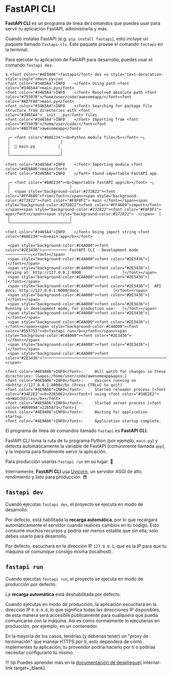 # FastAPI CLI

**FastAPI CLI** es un programa de línea de comandos que puedes usar para servir tu aplicación FastAPI, administrarla y más.

Cuando instalas FastAPI (e.g. `pip install fastapi`), esto incluye un paquete llamado `fastapi-cli`. Este paquete provee el comando `fastapi` en la terminal.

Para ejecutar tu aplicación de FastAPI para desarrollo, puedes usar el comando `fastapi dev`:

<div class="termy">

```console
$ <font color="#4E9A06">fastapi</font> dev <u style="text-decoration-style:single">main.py</u>
<font color="#3465A4">INFO    </font> Using path <font color="#3465A4">main.py</font>
<font color="#3465A4">INFO    </font> Resolved absolute path <font color="#75507B">/home/user/code/awesomeapp/</font><font color="#AD7FA8">main.py</font>
<font color="#3465A4">INFO    </font> Searching for package file structure from directories with <font color="#3465A4">__init__.py</font> files
<font color="#3465A4">INFO    </font> Importing from <font color="#75507B">/home/user/code/</font><font color="#AD7FA8">awesomeapp</font>

 ╭─ <font color="#8AE234"><b>Python module file</b></font> ─╮
 │                      │
 │  🐍 main.py          │
 │                      │
 ╰──────────────────────╯

<font color="#3465A4">INFO    </font> Importing module <font color="#4E9A06">main</font>
<font color="#3465A4">INFO    </font> Found importable FastAPI app

 ╭─ <font color="#8AE234"><b>Importable FastAPI app</b></font> ─╮
 │                          │
 │  <span style="background-color:#272822"><font color="#FF4689">from</font></span><span style="background-color:#272822"><font color="#F8F8F2"> main </font></span><span style="background-color:#272822"><font color="#FF4689">import</font></span><span style="background-color:#272822"><font color="#F8F8F2"> app</font></span><span style="background-color:#272822">  </span>  │
 │                          │
 ╰──────────────────────────╯

<font color="#3465A4">INFO    </font> Using import string <font color="#8AE234"><b>main:app</b></font>

 <span style="background-color:#C4A000"><font color="#2E3436">╭────────── FastAPI CLI - Development mode ───────────╮</font></span>
 <span style="background-color:#C4A000"><font color="#2E3436">│                                                     │</font></span>
 <span style="background-color:#C4A000"><font color="#2E3436">│  Serving at: http://127.0.0.1:8000                  │</font></span>
 <span style="background-color:#C4A000"><font color="#2E3436">│                                                     │</font></span>
 <span style="background-color:#C4A000"><font color="#2E3436">│  API docs: http://127.0.0.1:8000/docs               │</font></span>
 <span style="background-color:#C4A000"><font color="#2E3436">│                                                     │</font></span>
 <span style="background-color:#C4A000"><font color="#2E3436">│  Running in development mode, for production use:   │</font></span>
 <span style="background-color:#C4A000"><font color="#2E3436">│                                                     │</font></span>
 <span style="background-color:#C4A000"><font color="#2E3436">│  </font></span><span style="background-color:#C4A000"><font color="#555753"><b>fastapi run</b></font></span><span style="background-color:#C4A000"><font color="#2E3436">                                        │</font></span>
 <span style="background-color:#C4A000"><font color="#2E3436">│                                                     │</font></span>
 <span style="background-color:#C4A000"><font color="#2E3436">╰─────────────────────────────────────────────────────╯</font></span>

<font color="#4E9A06">INFO</font>:     Will watch for changes in these directories: [&apos;/home/user/code/awesomeapp&apos;]
<font color="#4E9A06">INFO</font>:     Uvicorn running on <b>http://127.0.0.1:8000</b> (Press CTRL+C to quit)
<font color="#4E9A06">INFO</font>:     Started reloader process [<font color="#34E2E2"><b>2265862</b></font>] using <font color="#34E2E2"><b>WatchFiles</b></font>
<font color="#4E9A06">INFO</font>:     Started server process [<font color="#06989A">2265873</font>]
<font color="#4E9A06">INFO</font>:     Waiting for application startup.
<font color="#4E9A06">INFO</font>:     Application startup complete.
```

</div>

El programa de línea de comandos llamado `fastapi` es **FastAPI CLI**.

FastAPI CLI toma la ruta de tu programa Python (por ejemplo, `main.py`) y detecta automáticamente la variable de FastAPI (comúnmente llamada `app`),  y la importa para finalmente servir la aplicación.

Para producción usarías `fastapi run` en su lugar. 🚀

Internamente, **FastAPI CLI** usa <a href="https://www.uvicorn.org" class="external-link" target="_blank">Uvicorn</a>, un servidor ASGI de alto rendimiento y listo para producción. 😎

## `fastapi dev`

Cuando ejecutas `fastapi dev`, el proyecto se ejecuta en modo de desarrollo.

Por defecto, está habilitada la **recarga automática**, por lo que recargará automáticamente el servidor cuando realices cambios en tu código. Esto consume muchos recursos y podría ser menos estable que sin ella; solo debes usarlo para desarrollo.

Por defecto, escuchará en la dirección IP `127.0.0.1`, que es la IP para que tu máquina se comunique consigo misma (localhost).

## `fastapi run`

Cuando ejecutas `fastapi run`, el proyecto se ejecuta en modo de producción por defecto.

La **recarga automática** está deshabilitada por defecto.

Cuando ejecutas en modo de producción, la aplicación escuchará en la dirección IP `0.0.0.0`, lo que significa todas las direcciones IP disponibles, de esta manera será accesible públicamente para cualquiera que pueda comunicarse con la máquina. Así es como normalmente lo ejecutarías en producción, por ejemplo, en un contenedor.

En la mayoría de los casos, tendrías (y deberías tener) un "proxy de terminación" que maneje HTTPS por ti, esto dependerá de cómo implementes tu aplicación; tu proveedor podría hacerlo por ti o podrías necesitar configurarlo tú mismo.

!!! tip
    Puedes aprender más en la [documentación de despliegue](deployment/index.md){.internal-link target=_blank}.
